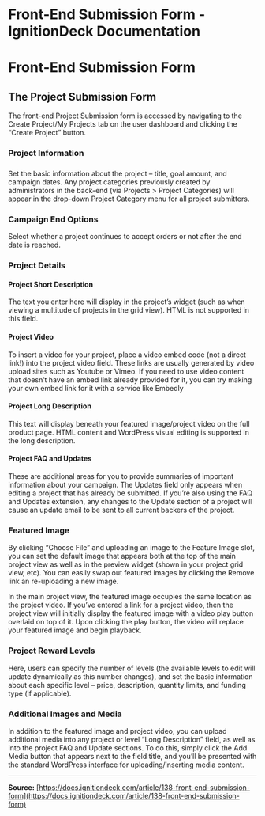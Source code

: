 # Front-End Submission Form - IgnitionDeck Documentation

# Front-End Submission Form

[](javascript:window.print())
## The Project Submission Form

The front-end Project Submission form is accessed by navigating to the Create Project/My Projects tab on the user dashboard and clicking the “Create Project” button.

### Project Information

### 

Set the basic information about the project – title, goal amount, and campaign dates. Any project categories previously created by administrators in the back-end (via Projects > Project Categories) will appear in the drop-down Project Category menu for all project submitters.

### Campaign End Options

Select whether a project continues to accept orders or not after the end date is reached.

### Project Details

#### Project Short Description

The text you enter here will display in the project’s widget (such as when viewing a multitude of projects in the grid view). HTML is not supported in this field.

#### Project Video

To insert a video for your project, place a video embed code (not a direct link!) into the project video field. These links are usually generated by video upload sites such as Youtube or Vimeo. If you need to use video content that doesn’t have an embed link already provided for it, you can try making your own embed link for it with a service like Embedly

#### Project Long Description

This text will display beneath your featured image/project video on the full product page. HTML content and WordPress visual editing is supported in the long description.

#### Project FAQ and Updates

These are additional areas for you to provide summaries of important information about your campaign. The Updates field only appears when editing a project that has already be submitted. If you’re also using the FAQ and Updates extension, any changes to the Update section of a project will cause an update email to be sent to all current backers of the project.

### Featured Image

By clicking “Choose File” and uploading an image to the Feature Image slot, you can set the default image that appears both at the top of the main project view as well as in the preview widget (shown in your project grid view, etc). You can easily swap out featured images by clicking the Remove link an re-uploading a new image.

In the main project view, the featured image occupies the same location as the project video. If you’ve entered a link for a project video, then the project view will initially display the featured image with a video play button overlaid on top of it. Upon clicking the play button, the video will replace your featured image and begin playback.

### Project Reward Levels

Here, users can specify the number of levels (the available levels to edit will update dynamically as this number changes), and set the basic information about each specific level – price, description, quantity limits, and funding type (if applicable).

### Additional Images and Media

In addition to the featured image and project video, you can upload additional media into any project or level “Long Description” field, as well as into the project FAQ and Update sections. To do this, simply click the Add Media button that appears next to the field title, and you’ll be presented with the standard WordPress interface for uploading/inserting media content.



---
**Source:** [https://docs.ignitiondeck.com/article/138-front-end-submission-form](https://docs.ignitiondeck.com/article/138-front-end-submission-form)
